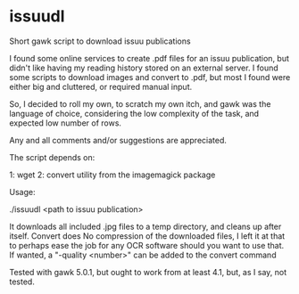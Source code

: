 # issuudl
Short gawk script to download issuu publications

I found some online services to create .pdf files for an issuu publication, but didn't like having my reading history stored on an external server.
I found some scripts to download images and convert to .pdf, but most I found were either big and cluttered, or required manual input.

So, I decided to roll my own, to scratch my own itch, and gawk was the language of choice, considering the low complexity of the task, and expected low number of rows.

Any and all comments and/or suggestions are appreciated.

The script depends on:

1: wget
2: convert utility from the imagemagick package

Usage:

./issuudl \<path to issuu publication\>
  
It downloads all included .jpg files to a temp directory, and cleans up after itself.
Convert does No compression of the downloaded files, I left it at that to perhaps ease the job for any OCR software should you want to use that.
If wanted, a "-quality \<number\>" can be added to the convert command
  
Tested with gawk 5.0.1, but ought to work from at least 4.1, but, as I say, not tested.

